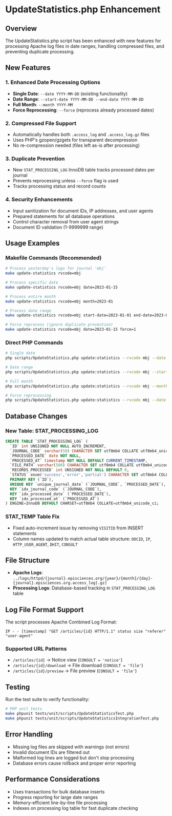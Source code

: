 # UpdateStatistics.php Enhancement

## Overview
The UpdateStatistics.php script has been enhanced with new features for processing Apache log files in date ranges, handling compressed files, and preventing duplicate processing.

## New Features

### 1. Enhanced Date Processing Options
- **Single Date**: `--date YYYY-MM-DD` (existing functionality)
- **Date Range**: `--start-date YYYY-MM-DD --end-date YYYY-MM-DD`
- **Full Month**: `--month YYYY-MM`
- **Force Reprocessing**: `--force` (reprocess already processed dates)

### 2. Compressed File Support
- Automatically handles both `.access_log` and `.access_log.gz` files
- Uses PHP's gzopen/gzgets for transparent decompression
- No re-compression needed (files left as-is after processing)

### 3. Duplicate Prevention
- New `STAT_PROCESSING_LOG` InnoDB table tracks processed dates per journal
- Prevents reprocessing unless `--force` flag is used
- Tracks processing status and record counts

### 4. Security Enhancements
- Input sanitization for document IDs, IP addresses, and user agents
- Prepared statements for all database operations
- Control character removal from user agent strings
- Document ID validation (1-9999999 range)

## Usage Examples

### Makefile Commands (Recommended)
```bash
# Process yesterday's logs for journal 'mbj'
make update-statistics rvcode=mbj

# Process specific date
make update-statistics rvcode=mbj date=2023-01-15

# Process entire month
make update-statistics rvcode=mbj month=2023-01

# Process date range
make update-statistics rvcode=mbj start-date=2023-01-01 end-date=2023-01-07

# Force reprocess (ignore duplicate prevention)
make update-statistics rvcode=mbj date=2023-01-15 force=1
```

### Direct PHP Commands
```bash
# Single date
php scripts/UpdateStatistics.php update:statistics --rvcode mbj --date 2023-01-15

# Date range
php scripts/UpdateStatistics.php update:statistics --rvcode mbj --start-date 2023-01-01 --end-date 2023-01-07

# Full month
php scripts/UpdateStatistics.php update:statistics --rvcode mbj --month 2023-01

# Force reprocessing
php scripts/UpdateStatistics.php update:statistics --rvcode mbj --date 2023-01-15 --force
```

## Database Changes

### New Table: STAT_PROCESSING_LOG
```sql
CREATE TABLE `STAT_PROCESSING_LOG` (
  `ID` int UNSIGNED NOT NULL AUTO_INCREMENT,
  `JOURNAL_CODE` varchar(50) CHARACTER SET utf8mb4 COLLATE utf8mb4_unicode_ci NOT NULL,
  `PROCESSED_DATE` date NOT NULL,
  `PROCESSED_AT` timestamp NOT NULL DEFAULT CURRENT_TIMESTAMP,
  `FILE_PATH` varchar(500) CHARACTER SET utf8mb4 COLLATE utf8mb4_unicode_ci NOT NULL,
  `RECORDS_PROCESSED` int UNSIGNED NOT NULL DEFAULT 0,
  `STATUS` enum('success','error','partial') CHARACTER SET utf8mb4 COLLATE utf8mb4_unicode_ci NOT NULL DEFAULT 'success',
  PRIMARY KEY (`ID`),
  UNIQUE KEY `unique_journal_date` (`JOURNAL_CODE`, `PROCESSED_DATE`),
  KEY `idx_journal_code` (`JOURNAL_CODE`),
  KEY `idx_processed_date` (`PROCESSED_DATE`),
  KEY `idx_processed_at` (`PROCESSED_AT`)
) ENGINE=InnoDB DEFAULT CHARSET=utf8mb4 COLLATE=utf8mb4_unicode_ci;
```

### STAT_TEMP Table Fix
- Fixed auto-increment issue by removing `VISITID` from INSERT statements
- Column names updated to match actual table structure: `DOCID`, `IP`, `HTTP_USER_AGENT`, `DHIT`, `CONSULT`

## File Structure
- **Apache Logs**: `../logs/httpd/{journal}.episciences.org/{year}/{month}/{day}-{journal}.episciences.org.access_log[.gz]`
- **Processing Logs**: Database-based tracking in `STAT_PROCESSING_LOG` table

## Log File Format Support
The script processes Apache Combined Log Format:
```
IP - - [timestamp] "GET /articles/{id} HTTP/1.1" status size "referer" "user-agent"
```

### Supported URL Patterns
- `/articles/{id}` → Notice view (`CONSULT = 'notice'`)
- `/articles/{id}/download` → File download (`CONSULT = 'file'`)
- `/articles/{id}/preview` → File preview (`CONSULT = 'file'`)

## Testing
Run the test suite to verify functionality:
```bash
# PHP unit tests
make phpunit tests/unit/scripts/UpdateStatisticsTest.php
make phpunit tests/unit/scripts/UpdateStatisticsIntegrationTest.php
```

## Error Handling
- Missing log files are skipped with warnings (not errors)
- Invalid document IDs are filtered out
- Malformed log lines are logged but don't stop processing
- Database errors cause rollback and proper error reporting

## Performance Considerations
- Uses transactions for bulk database inserts
- Progress reporting for large date ranges
- Memory-efficient line-by-line file processing
- Indexes on processing log table for fast duplicate checking